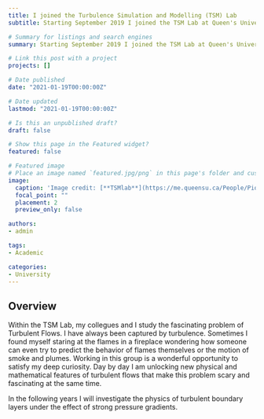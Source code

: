```yaml
---
title: I joined the Turbulence Simulation and Modelling (TSM) Lab 
subtitle: Starting September 2019 I joined the TSM Lab at Queen's University as a Research Assistant.

# Summary for listings and search engines
summary: Starting September 2019 I joined the TSM Lab at Queen's University as a Research Assistant.

# Link this post with a project
projects: []

# Date published
date: "2021-01-19T00:00:00Z"

# Date updated
lastmod: "2021-01-19T00:00:00Z"

# Is this an unpublished draft?
draft: false

# Show this page in the Featured widget?
featured: false

# Featured image
# Place an image named `featured.jpg/png` in this page's folder and customize its options here.
image:
  caption: 'Image credit: [**TSMlab**](https://me.queensu.ca/People/Piomelli/TSMLab.html)'
  focal_point: ""
  placement: 2
  preview_only: false

authors:
- admin

tags:
- Academic

categories:
- University
---
```


## Overview
Within the TSM Lab, my collegues and I study the fascinating problem of Turbulent Flows. I have always been captured by turbulence. Sometimes I found myself staring at the flames in a fireplace wondering how someone can even try to predict the behavior of flames themselves or the motion of smoke and plumes. Working in this group is a wonderful opportunity to satisfy my deep curiosity. Day by day I am unlocking new physical and mathematical features of turbulent flows that make this problem scary and fascinating at the same time.

In the following years I will investigate the physics of turbulent boundary layers under the effect of strong pressure gradients. 
